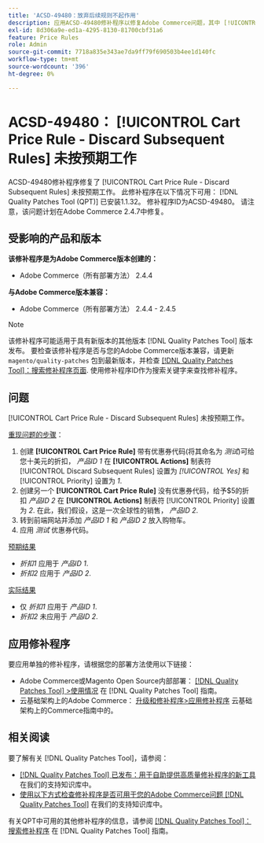 ```yaml
---
title: 'ACSD-49480：放弃后续规则不起作用'
description: 应用ACSD-49480修补程序以修复Adobe Commerce问题，其中 [!UICONTROL Cart Price Rule - Discard Subsequent Rules] 未按预期工作。
exl-id: 8d306a9e-ed1a-4295-8130-81700cbf31a6
feature: Price Rules
role: Admin
source-git-commit: 7718a835e343ae7da9ff79f690503b4ee1d140fc
workflow-type: tm+mt
source-wordcount: '396'
ht-degree: 0%

---
```


# ACSD-49480： [!UICONTROL Cart Price Rule - Discard Subsequent Rules] 未按预期工作

ACSD-49480修补程序修复了 [!UICONTROL Cart Price Rule - Discard Subsequent Rules] 未按预期工作。 此修补程序在以下情况下可用： [!DNL Quality Patches Tool (QPT)] 已安装1.1.32。 修补程序ID为ACSD-49480。 请注意，该问题计划在Adobe Commerce 2.4.7中修复。

## 受影响的产品和版本

**该修补程序是为Adobe Commerce版本创建的：**

* Adobe Commerce（所有部署方法） 2.4.4

**与Adobe Commerce版本兼容：**

* Adobe Commerce（所有部署方法） 2.4.4 - 2.4.5

>[!NOTE]
>
>该修补程序可能适用于具有新版本的其他版本 [!DNL Quality Patches Tool] 版本发布。 要检查该修补程序是否与您的Adobe Commerce版本兼容，请更新 `magento/quality-patches` 包到最新版本，并检查 [[!DNL Quality Patches Tool]：搜索修补程序页面](https://experienceleague.adobe.com/tools/commerce-quality-patches/index.html). 使用修补程序ID作为搜索关键字来查找修补程序。

## 问题

[!UICONTROL Cart Price Rule - Discard Subsequent Rules] 未按预期工作。

<u>重现问题的步骤</u>：

1. 创建 **[!UICONTROL Cart Price Rule]** 带有优惠券代码(将其命名为 *测试*)可给您十美元的折扣， *产品ID 1* 在 **[!UICONTROL Actions]** 制表符 [!UICONTROL Discard Subsequent Rules] 设置为 *[!UICONTROL Yes]* 和 [!UICONTROL Priority] 设置为 *1*.
1. 创建另一个 **[!UICONTROL Cart Price Rule]** 没有优惠券代码，给予$5的折扣 *产品ID 2* 在 **[!UICONTROL Actions]** 制表符 [!UICONTROL Priority] 设置为 *2*. 在此，我们假设，这是一次全球性的销售， *产品ID 2*.
1. 转到前端网站并添加 *产品ID 1* 和 *产品ID 2* 放入购物车。
1. 应用 *测试* 优惠券代码。

<u>预期结果</u>

* *折扣1* 应用于 *产品ID 1*.
* *折扣2* 应用于 *产品ID 2*.

<u>实际结果</u>

* 仅 *折扣1* 应用于 *产品ID 1*.
* *折扣2* 未应用于 *产品ID 2*.

## 应用修补程序

要应用单独的修补程序，请根据您的部署方法使用以下链接：

* Adobe Commerce或Magento Open Source内部部署： [[!DNL Quality Patches Tool] >使用情况](https://experienceleague.adobe.com/docs/commerce-operations/tools/quality-patches-tool/usage.html) 在 [!DNL Quality Patches Tool] 指南。
* 云基础架构上的Adobe Commerce： [升级和修补程序>应用修补程序](https://experienceleague.adobe.com/docs/commerce-cloud-service/user-guide/develop/upgrade/apply-patches.html) 云基础架构上的Commerce指南中的。

## 相关阅读

要了解有关 [!DNL Quality Patches Tool]，请参阅：

* [[!DNL Quality Patches Tool] 已发布：用于自助提供高质量修补程序的新工具](/help/announcements/adobe-commerce-announcements/magento-quality-patches-released-new-tool-to-self-serve-quality-patches.md) 在我们的支持知识库中。
* [使用以下方式检查修补程序是否可用于您的Adobe Commerce问题 [!DNL Quality Patches Tool]](/help/support-tools/patches-available-in-qpt-tool/check-patch-for-magento-issue-with-magento-quality-patches.md) 在我们的支持知识库中。

有关QPT中可用的其他修补程序的信息，请参阅 [[!DNL Quality Patches Tool]：搜索修补程序](https://experienceleague.adobe.com/tools/commerce-quality-patches/index.html) 在 [!DNL Quality Patches Tool] 指南。
